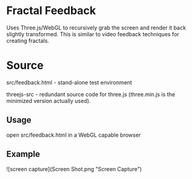 # Fractal Feedback

Uses Three.js/WebGL to recursively grab the screen and render it back slightly transformed. This is similar to video feedback techniques for creating fractals.


# Source

src/feedback.html - stand-alone test environment

threejs-src - redundant source code for three.js (three.min.js is the minimized version actually used).



## Usage

open src/feedback.html in a WebGL capable browser

## Example

![screen capture](Screen Shot.png "Screen Capture")

